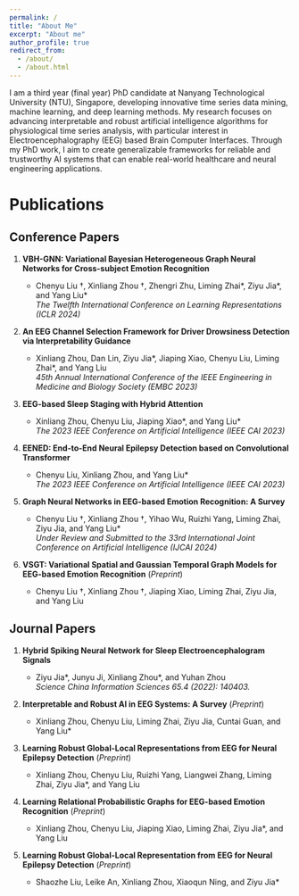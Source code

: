 ```yaml
---
permalink: /
title: "About Me"
excerpt: "About me"
author_profile: true
redirect_from: 
  - /about/
  - /about.html
---
```


I am a third year (final year) PhD candidate at Nanyang Technological University (NTU), Singapore, developing innovative time series data mining, machine learning, and deep learning methods. My research focuses on advancing interpretable and robust artificial intelligence algorithms for physiological time series analysis, with particular interest in Electroencephalography (EEG) based Brain Computer Interfaces. Through my PhD work, I aim to create generalizable frameworks for reliable and trustworthy AI systems that can enable real-world healthcare and neural engineering applications.

Publications
======

Conference Papers
------
1. **VBH-GNN: Variational Bayesian Heterogeneous Graph Neural Networks for Cross-subject Emotion Recognition**  
   - Chenyu Liu &dagger;, Xinliang Zhou &dagger;, Zhengri Zhu, Liming Zhai*, Ziyu Jia*, and Yang Liu*  
   *The Twelfth International Conference on Learning Representations (ICLR 2024)*

2. **An EEG Channel Selection Framework for Driver Drowsiness Detection via Interpretability Guidance**  
   - Xinliang Zhou, Dan Lin, Ziyu Jia*, Jiaping Xiao, Chenyu Liu, Liming Zhai*, and Yang Liu  
   *45th Annual International Conference of the IEEE Engineering in Medicine and Biology Society (EMBC 2023)*

3. **EEG-based Sleep Staging with Hybrid Attention**  
   - Xinliang Zhou, Chenyu Liu, Jiaping Xiao*, and Yang Liu*  
   *The 2023 IEEE Conference on Artificial Intelligence (IEEE CAI 2023)*

4. **EENED: End-to-End Neural Epilepsy Detection based on Convolutional Transformer**  
   - Chenyu Liu, Xinliang Zhou, and Yang Liu*  
   *The 2023 IEEE Conference on Artificial Intelligence (IEEE CAI 2023)*

5. **Graph Neural Networks in EEG-based Emotion Recognition: A Survey**  
    - Chenyu Liu &dagger;, Xinliang Zhou &dagger;, Yihao Wu, Ruizhi Yang, Liming Zhai, Ziyu Jia, and Yang Liu*  
    *Under Review and Submitted to the 33rd International Joint Conference on Artificial Intelligence (IJCAI 2024)*

6. **VSGT: Variational Spatial and Gaussian Temporal Graph Models for EEG-based Emotion Recognition**     (*Preprint*)
    - Chenyu Liu &dagger;, Xinliang Zhou &dagger;, Jiaping Xiao, Liming Zhai, Ziyu Jia, and Yang Liu  
    <!-- *Under Review and Submitted to a Top Tier Double Blind Conference* -->


Journal Papers
------
1. **Hybrid Spiking Neural Network for Sleep Electroencephalogram Signals**  
   - Ziyu Jia*, Junyu Ji, Xinliang Zhou*, and Yuhan Zhou  
   *Science China Information Sciences 65.4 (2022): 140403.*

2. **Interpretable and Robust AI in EEG Systems: A Survey**  (*Preprint*)
   - Xinliang Zhou, Chenyu Liu, Liming Zhai, Ziyu Jia, Cuntai Guan, and Yang Liu*  
   <!-- *Under Review and Submitted to IEEE Transactions on Neural Networks and Learning Systems (IEEE TNNLS)* -->


3. **Learning Robust Global-Local Representations from EEG for Neural Epilepsy Detection**  (*Preprint*)
   - Xinliang Zhou, Chenyu Liu, Ruizhi Yang, Liangwei Zhang, Liming Zhai, Ziyu Jia*, and Yang Liu  
   <!-- *Under Review and Submitted to IEEE Transactions on Neural Artificial Intelligence (IEEE TAI)* -->

4. **Learning Relational Probabilistic Graphs for EEG-based Emotion Recognition**  (*Preprint*)
   - Xinliang Zhou, Chenyu Liu, Jiaping Xiao, Liming Zhai, Ziyu Jia*, and Yang Liu  
   <!-- *Under Review and Submitted to IEEE Transactions on Affective Computing (IEEE TAFFC)* -->

5. **Learning Robust Global-Local Representation from EEG for Neural Epilepsy Detection** (*Preprint*) 
   - Shaozhe Liu, Leike An, Xinliang Zhou, Xiaoqun Ning, and Ziyu Jia*  
   <!-- *Under Review and Submitted to IEEE Transactions on Neural Cybernetics (IEEE TCYB)* -->


